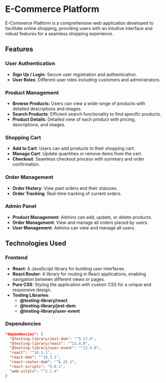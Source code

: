 # E-Commerce Platform

E-Commerce Platform is a comprehensive web application developed to facilitate online shopping, providing users with an intuitive interface and robust features for a seamless shopping experience.

## Features

### User Authentication
- **Sign Up / Login**: Secure user registration and authentication.
- **User Roles**: Different user roles including customers and administrators.

### Product Management
- **Browse Products**: Users can view a wide range of products with detailed descriptions and images.
- **Search Products**: Efficient search functionality to find specific products.
- **Product Details**: Detailed view of each product with pricing, descriptions, and images.

### Shopping Cart
- **Add to Cart**: Users can add products to their shopping cart.
- **Manage Cart**: Update quantities or remove items from the cart.
- **Checkout**: Seamless checkout process with summary and order confirmation.

### Order Management
- **Order History**: View past orders and their statuses.
- **Order Tracking**: Real-time tracking of current orders.

### Admin Panel
- **Product Management**: Admins can add, update, or delete products.
- **Order Management**: View and manage all orders placed by users.
- **User Management**: Admins can view and manage all users.

## Technologies Used

### Frontend
- **React**: A JavaScript library for building user interfaces.
- **React Router**: A library for routing in React applications, enabling navigation between different views or pages.
- **Pure CSS**: Styling the application with custom CSS for a unique and responsive design.
- **Testing Libraries**:
  - **@testing-library/react**
  - **@testing-library/jest-dom**
  - **@testing-library/user-event**

### Dependencies
```json
"dependencies": {
  "@testing-library/jest-dom": "^5.17.0",
  "@testing-library/react": "^13.4.0",
  "@testing-library/user-event": "^13.5.0",
  "react": "^18.3.1",
  "react-dom": "^18.3.1",
  "react-router-dom": "^6.23.1",
  "react-scripts": "5.0.1",
  "web-vitals": "^2.1.4"
}
